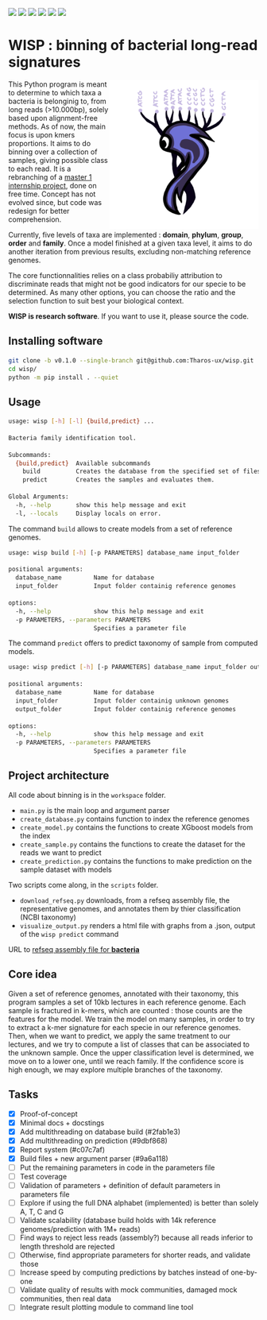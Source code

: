 [![](https://img.shields.io/badge/python-3.10-blue.svg)]()
[![](https://img.shields.io/badge/python-3.11-blue.svg)]()
[![](https://img.shields.io/badge/documentation-unfinished-orange.svg)]()
[![](https://img.shields.io/badge/wiki-outdated-red.svg)]()
[![](https://img.shields.io/badge/comments-finished-green.svg)]()
[![](https://img.shields.io/badge/build-stable-green.svg)]()

# WISP : binning of bacterial long-read signatures

<img align="right" src=https://github.com/Tharos-ux/wisp/blob/master/preview/WISP.png alt="wisp logo" width="300"/>

This Python program is meant to determine to which taxa a bacteria is belonginig to, from long reads (>10.000bp), solely based upon alignment-free methods. As of now, the main focus is upon kmers proportions. It aims to do binning over a collection of samples, giving possible class to each read.
It is a rebranching of a [master 1 internship project](https://github.com/Tharos-ux/wisp/tree/master), done on free time. Concept has not evolved since, but code was redesign for better comprehension.

Currently, five levels of taxa are implemented : **domain**, **phylum**, **group**, **order** and **family**.
Once a model finished at a given taxa level, it aims to do another iteration from previous results, excluding non-matching reference genomes.

The core functionnalities relies on a class probabiliy attribution to discriminate reads that might not be good indicators for our specie to be determined. As many other options, you can choose the ratio and the selection function to suit best your biological context.

**WISP is research software**. If you want to use it, please source the code. 

## Installing software

```bash
git clone -b v0.1.0 --single-branch git@github.com:Tharos-ux/wisp.git
cd wisp/
python -m pip install . --quiet
```

## Usage

```bash
usage: wisp [-h] [-l] {build,predict} ...

Bacteria family identification tool.

Subcommands:
  {build,predict}  Available subcommands
    build          Creates the database from the specified set of files.
    predict        Creates the samples and evaluates them.

Global Arguments:
  -h, --help       show this help message and exit
  -l, --locals     Display locals on error.
```

The command `build` allows to create models from a set of reference genomes.

```bash
usage: wisp build [-h] [-p PARAMETERS] database_name input_folder

positional arguments:
  database_name         Name for database
  input_folder          Input folder containig reference genomes

options:
  -h, --help            show this help message and exit
  -p PARAMETERS, --parameters PARAMETERS
                        Specifies a parameter file
```

The command `predict` offers to predict taxonomy of sample from computed models.

```bash
usage: wisp predict [-h] [-p PARAMETERS] database_name input_folder output_folder

positional arguments:
  database_name         Name for database
  input_folder          Input folder containig unknown genomes
  output_folder         Input folder containig reference genomes

options:
  -h, --help            show this help message and exit
  -p PARAMETERS, --parameters PARAMETERS
                        Specifies a parameter file
```

## Project architecture

All code about binning is in the `workspace` folder.
- `main.py` is the main loop and argument parser
- `create_database.py` contains function to index the reference genomes
- `create_model.py` contains the functions to create XGboost models from the index
- `create_sample.py` contains the functions to create the dataset for the reads we want to predict
- `create_prediction.py` contains the functions to make prediction on the sample dataset with models

Two scripts come along, in the `scripts` folder.
- `download_refseq.py` downloads, from a refseq assembly file, the representative genomes, and annotates them by thier classification (NCBI taxonomy)
- `visualize_output.py` renders a html file with graphs from a .json, output of the `wisp predict` command

URL to [refseq assembly file for **bacteria**](https://ftp.ncbi.nlm.nih.gov/genomes/refseq/bacteria/assembly_summary.txt)

## Core idea

Given a set of reference genomes, annotated with their taxonomy, this program samples a set of 10kb lectures in each reference genome. Each sample is fractured in k-mers, which are counted : those counts are the features for the model. We train the model on many samples, in order to try to extract a k-mer signature for each specie in our reference genomes.
Then, when we want to predict, we apply the same treatment to our lectures, and we try to compute a list of classes that can be associated to the unknown sample. Once the upper classification level is determined, we move on to a lower one, until we reach family. If the confidence score is high enough, we may explore multiple branches of the taxonomy.

## Tasks

- [x] Proof-of-concept
- [x] Minimal docs + docstings
- [x] Add multithreading on database build (#2fab1e3)
- [x] Add multithreading on prediction (#9dbf868)
- [x] Report system (#c07c7af)
- [x] Build files + new argument parser (#9a6a118)
- [ ] Put the remaining parameters in code in the parameters file
- [ ] Test coverage
- [ ] Validation of parameters + definition of default parameters in parameters file
- [ ] Explore if using the full DNA alphabet (implemented) is better than solely A, T, C and G
- [ ] Validate scalability (database build holds with 14k reference genomes/prediction with 1M+ reads)
- [ ] Find ways to reject less reads (assembly?) because all reads inferior to length threshold are rejected
- [ ] Otherwise, find appropriate parameters for shorter reads, and validate those
- [ ] Increase speed by computing predictions by batches instead of one-by-one
- [ ] Validate quality of results with mock communities, damaged mock communities, then real data
- [ ] Integrate result plotting module to command line tool